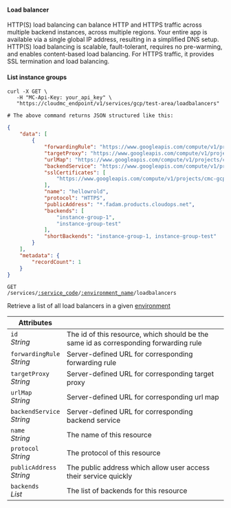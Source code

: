 #### Load balancer

HTTP(S) load balancing can balance HTTP and HTTPS traffic across multiple backend instances, across multiple regions. Your entire app is available via a single global IP address, resulting in a simplified DNS setup. HTTP(S) load balancing is scalable, fault-tolerant, requires no pre-warming, and enables content-based load balancing. For HTTPS traffic, it provides SSL termination and load balancing.

<!-------------------- LIST LOAD BALANCERS -------------------->

#### List instance groups

```shell
curl -X GET \
   -H "MC-Api-Key: your_api_key" \
   "https://cloudmc_endpoint/v1/services/gcp/test-area/loadbalancers"

# The above command returns JSON structured like this:
```

```json
{
    "data": [
        {
            "forwardingRule": "https://www.googleapis.com/compute/v1/projects/cmc-gcp-htu/global/forwardingRules/forward123",
            "targetProxy": "https://www.googleapis.com/compute/v1/projects/cmc-gcp-htu/global/targetHttpsProxies/hellowrold-target-proxy",
            "urlMap": "https://www.googleapis.com/compute/v1/projects/cmc-gcp-htu/global/urlMaps/hellowrold",
            "backendService": "https://www.googleapis.com/compute/v1/projects/cmc-gcp-htu/global/backendServices/tes1",
            "sslCertificates": [
                "https://www.googleapis.com/compute/v1/projects/cmc-gcp-htu/global/sslCertificates/ssl-root-frx"
            ],
            "name": "hellowrold",
            "protocol": "HTTPS",
            "publicAddress": "*.fadam.products.cloudops.net",
            "backends": [
                "instance-group-1",
                "instance-group-test"
            ],
            "shortBackends": "instance-group-1, instance-group-test"
        }
    ],
    "metadata": {
        "recordCount": 1
    }
}
```

<code>GET /services/<a href="#administration-service-connections">:service_code</a>/<a href="#administration-environments">:environment_name</a>/loadbalancers</code>

Retrieve a list of all load balancers in a given [environment](#administration-environments)

Attributes | &nbsp;
------- | -----------
`id`<br/>*String* | The id of this resource, which should be the same id as corresponding forwarding rule
`forwardingRule`<br/>*String* | Server-defined URL for corresponding forwarding rule
`targetProxy`<br/>*String* | Server-defined URL for corresponding target proxy
`urlMap`<br/>*String* | Server-defined URL for corresponding url map
`backendService`<br/>*String* | Server-defined URL for corresponding backend service
`name`<br/>*String* | The name of this resource
`protocol`<br/>*String* | The protocol of this resource
`publicAddress`<br/>*String* | The public address which allow user access their service quickly
`backends`<br/>*List<String>* | The list of backends for this resource

